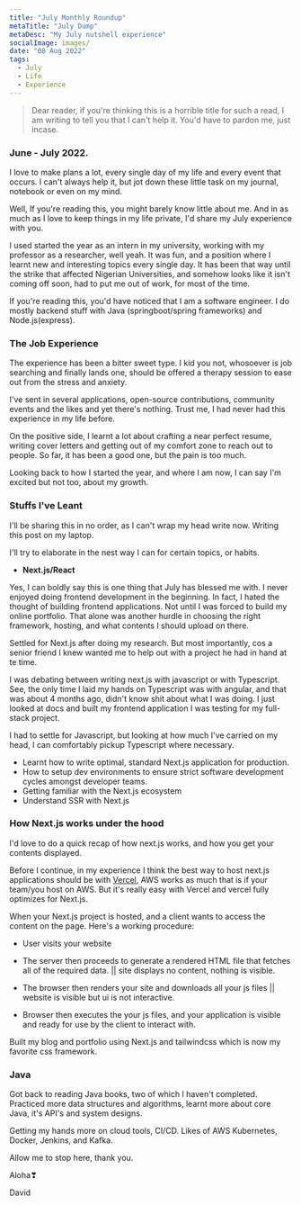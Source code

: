 ```yaml
---
title: "July Monthly Roundup"
metaTitle: "July Dump"
metaDesc: "My July nutshell experience"
socialImage: images/
date: "08 Aug 2022"
tags:
  - July
  - Life
  - Experience
---
```


> Dear reader, if you're thinking this is a horrible title for such a read, I am writing to tell you that I can't help it. You'd have to pardon me, just incase.



### June - July 2022.

I love to make plans a lot, every single day of my life and every event that occurs. I can't always help it, but jot down these little task on my journal, notebook or even on my mind.

Well, If you're reading this, you might barely know little about me. And in as much as I love to keep things in my life private, I'd share my July experience with you.


I used started the year as an intern in my university, working with my professor as a researcher, well yeah. It was fun, and a position where I learnt new and interesting topics every single day. It has been that way until the strike that affected Nigerian Universities, and somehow looks like it isn't coming off soon, had to put me out of work, for most of the time.


If you're reading this, you'd have noticed that I am a software engineer. I do mostly backend stuff with Java (springboot/spring frameworks) and Node.js(express).


### The Job Experience

The experience has been a bitter sweet type. I kid you not, whosoever is job searching and finally lands one, should be offered a therapy session to ease out from the stress and anxiety.

I've sent in several applications, open-source contributions, community events and the likes and yet there's nothing. Trust me, I had never had this experience in my life before.


On the positive side, I learnt a lot about crafting a near perfect resume, writing cover letters and getting out of my comfort zone to reach out to people. So far, it has been a good one, but the pain is too much.

Looking back to how I started the year, and where I am now, I can say I'm excited but not too, about my growth.


### Stuffs I've Leant

I'll be sharing this in no order, as I can't wrap my head write now. Writing this post on my laptop.

I'll try to elaborate in the nest way I can for certain topics, or habits.


- **Next.js/React**

Yes, I can boldly say this is one thing that July has blessed me with. I never enjoyed doing frontend development in the beginning. In fact, I hated the thought of building frontend applications. Not until I was forced to build my online portfolio. That alone was another hurdle in choosing the right framework, hosting, and what contents I should upload on there.

Settled for Next.js after doing my research. But most importantly, cos a senior friend I knew wanted me to help out with a project he had in hand at te time.

I was debating between writing next.js with javascript or with Typescript. See, the only time I laid my hands on Typescript was with angular, and that was about 4 months ago, didn't know shit about what I was doing. I just looked at docs and built my frontend application I was testing for my full-stack project.

I had to settle for Javascript, but looking at how much I've carried on my head, I can comfortably pickup Typescript where necessary.

- Learnt how to write optimal, standard Next.js application for production.
- How to setup dev environments to ensure strict software development cycles amongst developer teams.
- Getting familiar with the Next.js ecosystem
- Understand SSR with Next.js


### How Next.js works under the hood

I'd love to do a quick recap of how next.js works, and how you get your contents displayed.

Before I continue, in my experience I think the best way to host next.js applications should be with [Vercel](https://vercel.com), AWS works as much that is if your team/you host on AWS. But it's really easy with Vercel and vercel fully optimizes for Next.js.

When your Next.js project is hosted, and a client wants to access the content on the page. Here's a working procedure:

- User visits your website
- The server then proceeds to generate a rendered HTML file that fetches all of the required data. || site displays no content, nothing is visible.

- The browser then renders your site and downloads all your js files || website is visible but ui is not interactive.

- Browser then executes the your js files, and your application is visible and ready for use by the client to interact with.

Built my blog and portfolio using Next.js and tailwindcss which is now my favorite css framework.


### Java

Got back to reading Java books, two of which I haven't completed. Practiced more data structures and algorithms, learnt more about core Java, it's API's and system designs. 

Getting my hands more on cloud tools, CI/CD. Likes of AWS Kubernetes, Docker, Jenkins, and Kafka.

Allow me to stop here, thank you.

Aloha❣

David